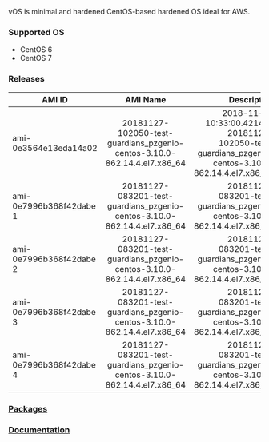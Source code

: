 vOS is minimal and hardened CentOS-based hardened OS ideal for AWS.

### Supported OS
- CentOS 6
- CentOS 7

### Releases
| AMI ID | AMI Name | Description |
| ------------- |:-------------:| -----:|
| ami-0e3564e13eda14a02 | 20181127-102050-test-guardians_pzgenio-centos-3.10.0-862.14.4.el7.x86_64 | 2018-11-27 10:33:00.421430 20181127-102050-test-guardians_pzgenio-centos-3.10.0-862.14.4.el7.x86_64
| ami-0e7996b368f42dabe 1 | 20181127-083201-test-guardians_pzgenio-centos-3.10.0-862.14.4.el7.x86_64 | 20181127-083201-test-guardians_pzgenio-centos-3.10.0-862.14.4.el7.x86_64
| ami-0e7996b368f42dabe 2 | 20181127-083201-test-guardians_pzgenio-centos-3.10.0-862.14.4.el7.x86_64 | 20181127-083201-test-guardians_pzgenio-centos-3.10.0-862.14.4.el7.x86_64
| ami-0e7996b368f42dabe 3 | 20181127-083201-test-guardians_pzgenio-centos-3.10.0-862.14.4.el7.x86_64 | 20181127-083201-test-guardians_pzgenio-centos-3.10.0-862.14.4.el7.x86_64
| ami-0e7996b368f42dabe 4 | 20181127-083201-test-guardians_pzgenio-centos-3.10.0-862.14.4.el7.x86_64 | 20181127-083201-test-guardians_pzgenio-centos-3.10.0-862.14.4.el7.x86_64

### [Packages](https://github.com/VoyagerInnovations/hardened1-packages/blob/master/packages.txt)
### [Documentation](vos-documentation.md)

